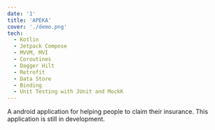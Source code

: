 ```yaml
---
date: '1'
title: 'APEKA'
cover: './demo.png'
tech:
  - Kotlin
  - Jetpack Compose
  - MVVM, MVI
  - Coroutines
  - Dagger Hilt
  - Retrofit
  - Data Store
  - Binding
  - Unit Testing with JUnit and MockK
---
```


A android application for helping people to claim their insurance. This application is still in development.
